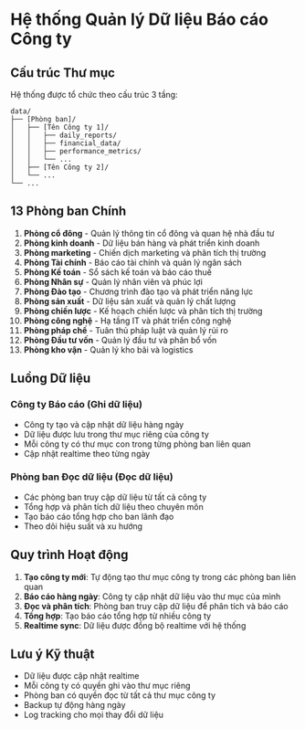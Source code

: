 # Hệ thống Quản lý Dữ liệu Báo cáo Công ty

## Cấu trúc Thư mục

Hệ thống được tổ chức theo cấu trúc 3 tầng:
```
data/
├── [Phòng ban]/
│   ├── [Tên Công ty 1]/
│   │   ├── daily_reports/
│   │   ├── financial_data/
│   │   ├── performance_metrics/
│   │   └── ...
│   ├── [Tên Công ty 2]/
│   └── ...
└── ...
```

## 13 Phòng ban Chính

1. **Phòng cổ đông** - Quản lý thông tin cổ đông và quan hệ nhà đầu tư
2. **Phòng kinh doanh** - Dữ liệu bán hàng và phát triển kinh doanh
3. **Phòng marketing** - Chiến dịch marketing và phân tích thị trường
4. **Phòng Tài chính** - Báo cáo tài chính và quản lý ngân sách
5. **Phòng Kế toán** - Sổ sách kế toán và báo cáo thuế
6. **Phòng Nhân sự** - Quản lý nhân viên và phúc lợi
7. **Phòng Đào tạo** - Chương trình đào tạo và phát triển năng lực
8. **Phòng sản xuất** - Dữ liệu sản xuất và quản lý chất lượng
9. **Phòng chiến lược** - Kế hoạch chiến lược và phân tích thị trường
10. **Phòng công nghệ** - Hạ tầng IT và phát triển công nghệ
11. **Phòng pháp chế** - Tuân thủ pháp luật và quản lý rủi ro
12. **Phòng Đầu tư vốn** - Quản lý đầu tư và phân bổ vốn
13. **Phòng kho vận** - Quản lý kho bãi và logistics

## Luồng Dữ liệu

### Công ty Báo cáo (Ghi dữ liệu)
- Công ty tạo và cập nhật dữ liệu hàng ngày
- Dữ liệu được lưu trong thư mục riêng của công ty
- Mỗi công ty có thư mục con trong từng phòng ban liên quan
- Cập nhật realtime theo từng ngày

### Phòng ban Đọc dữ liệu (Đọc dữ liệu)
- Các phòng ban truy cập dữ liệu từ tất cả công ty
- Tổng hợp và phân tích dữ liệu theo chuyên môn
- Tạo báo cáo tổng hợp cho ban lãnh đạo
- Theo dõi hiệu suất và xu hướng

## Quy trình Hoạt động

1. **Tạo công ty mới**: Tự động tạo thư mục công ty trong các phòng ban liên quan
2. **Báo cáo hàng ngày**: Công ty cập nhật dữ liệu vào thư mục của mình
3. **Đọc và phân tích**: Phòng ban truy cập dữ liệu để phân tích và báo cáo
4. **Tổng hợp**: Tạo báo cáo tổng hợp từ nhiều công ty
5. **Realtime sync**: Dữ liệu được đồng bộ realtime với hệ thống

## Lưu ý Kỹ thuật

- Dữ liệu được cập nhật realtime
- Mỗi công ty có quyền ghi vào thư mục riêng
- Phòng ban có quyền đọc từ tất cả thư mục công ty
- Backup tự động hàng ngày
- Log tracking cho mọi thay đổi dữ liệu